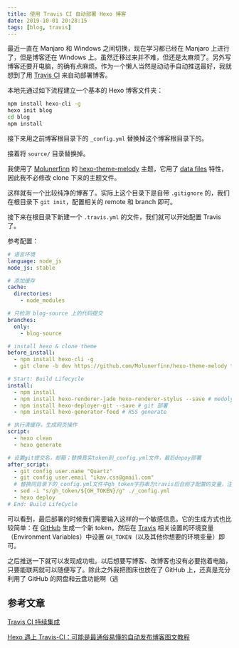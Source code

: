 ```yaml
---
title: 使用 Travis CI 自动部署 Hexo 博客
date: 2019-10-01 20:28:15
tags: [blog, travis]
---
```


最近一直在 Manjaro 和 Windows 之间切换，现在学习都已经在 Manjaro 上进行了，但是博客还在 Windows 上。虽然迁移过来并不难，但还是太麻烦了。另外写博客还要开电脑，的确有点麻烦。作为一个懒人当然是动动手自动推送最好，我就想到了用 [Travis CI](https://travis-ci.org/) 来自动部署博客。

<!--more-->

本地先通过如下流程建立一个基本的 Hexo 博客文件夹：

``` bash
npm install hexo-cli -g
hexo init blog
cd blog
npm install
```

接下来用之前博客根目录下的 `_config.yml` 替换掉这个博客根目录下的。

接着将 `source/` 目录替换掉。

我使用了 [Molunerfinn](https://github.com/Molunerfinn) 的 [hexo-theme-melody](https://github.com/Molunerfinn/hexo-theme-melody) 主题，它用了 [data files](https://hexo.io/docs/data-files.html) 特性，因此我不必修改 clone 下来的主题文件。

这样就有一个比较纯净的博客了。实际上这个目录下是自带 `.gitignore` 的，我们在根目录下 `git init`，配置相关的 remote 和 branch 即可。

接下来在根目录下新建一个 `.travis.yml` 的文件，我们就可以开始配置 Travis 了。

参考配置：

``` yaml
# 语言环境
language: node_js
node_js: stable

# 添加缓存
cache:
  directories:
    - node_modules

# 只检测 blog-source 上的代码提交
branches:
  only:
    - blog-source

# install hexo & clone theme
before_install:
  - npm install hexo-cli -g
  - git clone -b dev https://github.com/Molunerfinn/hexo-theme-melody themes/melody

# Start: Build Lifecycle
install:
  - npm install
  - npm install hexo-renderer-jade hexo-renderer-stylus --save # medoly 主题需要的插件
  - npm install hexo-deployer-git --save # git 部署
  - npm install hexo-generator-feed # RSS generate

# 执行清缓存，生成网页操作
script:
  - hexo clean
  - hexo generate

# 设置git提交名，邮箱；替换真实token到_config.yml文件，最后depoy部署
after_script:
  - git config user.name "Quartz"
  - git config user.email "ikav.css@gmail.com"
  # 替换同目录下的_config.yml文件中gh_token字符串为travis后台刚才配置的变量，注意此处sed命令用了双引号。单引号无效！
  - sed -i "s/gh_token/${GH_TOKEN}/g" ./_config.yml
  - hexo deploy
# End: Build LifeCycle
```

可以看到，最后部署的时候我们需要输入这样的一个敏感信息。它的生成方式也比较简单：在 [GitHub](https://github.com/settings/tokens) 生成一个新 token，然后在 [Travis](https://travis-ci.org/account/repositories) 相关设置的环境变量（Environment Variables）中设置 `GH_TOKEN`（以及其他你想要的环境变量）即可。

之后推送一下就可以发现成功啦。以后想要写博客、改博客也没有必要抱着电脑，只要能联网就可以随便写了。除此之外我把图床也放在了 GitHub 上，还真是充分利用了 GitHub 的网盘和云盘功能啊（逃

## 参考文章

[Travis CI 持续集成](https://kchen.cc/2016/11/12/hexo-instructions/)

[Hexo 遇上 Travis-CI：可能是最通俗易懂的自动发布博客图文教程](https://juejin.im/post/5a1fa30c6fb9a045263b5d2a)
